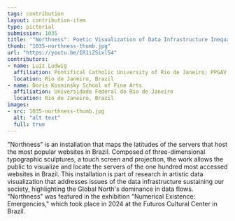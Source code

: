 ```yaml
---
tags: contribution
layout: contribution-item
type: pictorial
submission: 1035
title: '"Northness": Poetic Visualization of Data Infrastructure Inequality'
thumb: "1035-northness-thumb.jpg"
url: "https://youtu.be/IR1iZSixl54"
contributors: 
- name: Luiz Ludwig
  affiliation: Pontifical Catholic University of Rio de Janeiro; PPGAV, Federal University of Rio de Janeiro
  location: Rio de Janeiro, Brazil
- name: Doris Kosminsky School of Fine Arts
  affiliation: Universidade Federal do Rio de Janeiro 
  location: Rio de Janeiro, Brazil
images: 
- src: 1035-northness-thumb.jpg
  alt: "alt text"
  full: true
---
```


"Northness" is an installation that maps the latitudes of the servers
that host the most popular websites in Brazil. Composed of
three-dimensional typographic sculptures, a touch screen and projection,
the work allows the public to visualize and locate the servers of the
one hundred most accessed websites in Brazil. This installation is part
of research in artistic data visualization that addresses issues of the
data infrastructure sustaining our society, highlighting the Global
North's dominance in data flows. "Northness" was featured in the
exhibition "Numerical Existence: Emergencies," which took place in 2024
at the Futuros Cultural Center in Brazil.
